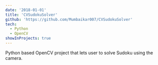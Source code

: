 ```yaml
---
date: '2018-01-01'
title: 'CVSudokuSolver'
github: 'https://github.com/Mumbaikar007/CVSudokuSolver'
tech:
  - Python
  - OpenCV
showInProjects: true
---
```


Python based OpenCV project that lets user to solve Sudoku using the camera.
